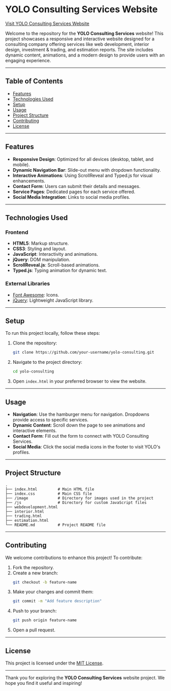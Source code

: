 
# YOLO Consulting Services Website

[Visit YOLO Consulting Services Website](https://yolo-iota-seven.vercel.app/)

Welcome to the repository for the **YOLO Consulting Services** website! This project showcases a responsive and interactive website designed for a consulting company offering services like web development, interior design, investment & trading, and estimation reports. The site includes dynamic content, animations, and a modern design to provide users with an engaging experience.

---

## Table of Contents

- [Features](#features)
- [Technologies Used](#technologies-used)
- [Setup](#setup)
- [Usage](#usage)
- [Project Structure](#project-structure)
- [Contributing](#contributing)
- [License](#license)

---

## Features

- **Responsive Design**: Optimized for all devices (desktop, tablet, and mobile).
- **Dynamic Navigation Bar**: Slide-out menu with dropdown functionality.
- **Interactive Animations**: Using ScrollReveal and Typed.js for visual enhancements.
- **Contact Form**: Users can submit their details and messages.
- **Service Pages**: Dedicated pages for each service offered.
- **Social Media Integration**: Links to social media profiles.

---

## Technologies Used

### Frontend

- **HTML5**: Markup structure.
- **CSS3**: Styling and layout.
- **JavaScript**: Interactivity and animations.
- **jQuery**: DOM manipulation.
- **ScrollReveal.js**: Scroll-based animations.
- **Typed.js**: Typing animation for dynamic text.

### External Libraries

- [Font Awesome](https://cdnjs.cloudflare.com/ajax/libs/font-awesome/5.15.1/css/all.min.css): Icons.
- [jQuery](https://cdnjs.cloudflare.com/ajax/libs/jquery/3.5.1/jquery.min.js): Lightweight JavaScript library.

---

## Setup

To run this project locally, follow these steps:

1. Clone the repository:
   ```bash
   git clone https://github.com/your-username/yolo-consulting.git
   ```

2. Navigate to the project directory:
   ```bash
   cd yolo-consulting
   ```

3. Open `index.html` in your preferred browser to view the website.

---

## Usage

- **Navigation**: Use the hamburger menu for navigation. Dropdowns provide access to specific services.
- **Dynamic Content**: Scroll down the page to see animations and interactive elements.
- **Contact Form**: Fill out the form to connect with YOLO Consulting Services.
- **Social Media**: Click the social media icons in the footer to visit YOLO's profiles.

---

## Project Structure

```plaintext
.
├── index.html         # Main HTML file
├── index.css          # Main CSS file
├── /image             # Directory for images used in the project
├── /js                # Directory for custom JavaScript files
├── webdevelopment.html
├── interior.html
├── trading.html
├── estimation.html
└── README.md          # Project README file
```

---

## Contributing

We welcome contributions to enhance this project! To contribute:

1. Fork the repository.
2. Create a new branch:
   ```bash
   git checkout -b feature-name
   ```
3. Make your changes and commit them:
   ```bash
   git commit -m "Add feature description"
   ```
4. Push to your branch:
   ```bash
   git push origin feature-name
   ```
5. Open a pull request.

---

## License

This project is licensed under the [MIT License](LICENSE).

---

Thank you for exploring the **YOLO Consulting Services** website project. We hope you find it useful and inspiring!
